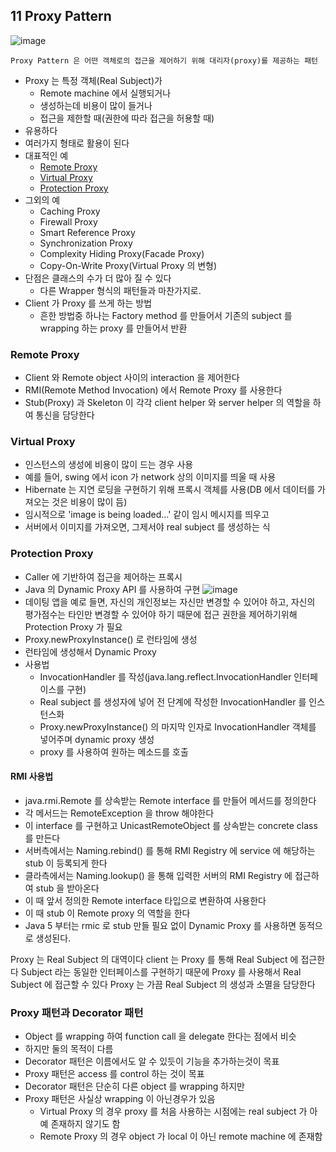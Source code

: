 ## 11 Proxy Pattern

![image](https://user-images.githubusercontent.com/7943694/79637851-48e52400-81bd-11ea-8d9a-ab4571312903.png)

```
Proxy Pattern 은 어떤 객체로의 접근을 제어하기 위해 대리자(proxy)를 제공하는 패턴
```

* Proxy 는 특정 객체(Real Subject)가
  * Remote machine 에서 실행되거나
  * 생성하는데 비용이 많이 들거나
  * 접근을 제한할 때(권한에 따라 접근을 허용할 때)
* 유용하다
* 여러가지 형태로 활용이 된다
* 대표적인 예
  * [Remote Proxy](#remote-proxy)
  * [Virtual Proxy](#virtual-proxy)
  * [Protection Proxy](#protection-proxy)
* 그외의 예
  * Caching Proxy
  * Firewall Proxy
  * Smart Reference Proxy
  * Synchronization Proxy
  * Complexity Hiding Proxy(Facade Proxy)
  * Copy-On-Write Proxy(Virtual Proxy 의 변형)
* 단점은 클래스의 수가 더 많아 질 수 있다
  * 다른 Wrapper 형식의 패턴들과 마찬가지로.
* Client 가 Proxy 를 쓰게 하는 방법
  * 흔한 방법중 하나는 Factory method 를 만들어서 기존의 subject 를 wrapping 하는 proxy 를 만들어서 반환


### Remote Proxy
* Client 와 Remote object 사이의 interaction 을 제어한다
* RMI(Remote Method Invocation) 에서 Remote Proxy 를 사용한다
* Stub(Proxy) 과 Skeleton 이 각각 client helper 와 server helper 의 역할을 하여 통신을 담당한다

### Virtual Proxy
* 인스턴스의 생성에 비용이 많이 드는 경우 사용
* 예를 들어, swing 에서 icon 가 network 상의 이미지를 띄울 때 사용
* Hibernate 는 지연 로딩을 구현하기 위해 프록시 객체를 사용(DB 에서 데이터를 가져오는 것은 비용이 많이 듬)
* 임시적으로 'image is being loaded...' 같이 임시 메시지를 띄우고
* 서버에서 이미지를 가져오면, 그제서야 real subject 를 생성하는 식

### Protection Proxy 
* Caller 에 기반하여 접근을 제어하는 프록시
* Java 의 Dynamic Proxy API 를 사용하여 구현
![image](https://user-images.githubusercontent.com/7943694/79637867-5ef2e480-81bd-11ea-910b-00c13d76df37.png)
* 데이팅 앱을 예로 들면, 자신의 개인정보는 자신만 변경할 수 있어야 하고, 자신의 평가점수는 타인만 변경할 수 있어야 하기 때문에 접근 권한을 제어하기위해 Protection Proxy 가 필요
* Proxy.newProxyInstance() 로 런타임에 생성
* 런타임에 생성해서 Dynamic Proxy
* 사용법
    * InvocationHandler 를 작성(java.lang.reflect.InvocationHandler 인터페이스를 구현)
    * Real subject 를 생성자에 넣어 전 단계에 작성한 InvocationHandler 를 인스턴스화
    * Proxy.newProxyInstance() 의 마지막 인자로 InvocationHandler 객체를 넣어주며 dynamic proxy 생성
    * proxy 를 사용하여 원하는 메소드를 호출

#### RMI 사용법
* java.rmi.Remote 를 상속받는 Remote interface 를 만들어 메서드를 정의한다
* 각 메서드는 RemoteException 을 throw 해야한다
* 이 interface 를 구현하고 UnicastRemoteObject 를 상속받는 concrete class 를 만든다
* 서버측에서는 Naming.rebind() 를 통해 RMI Registry 에 service 에 해당하는 stub 이 등록되게 한다
* 클라측에서는 Naming.lookup() 을 통해 입력한 서버의 RMI Registry 에 접근하여 stub 을 받아온다
* 이 때 앞서 정의한 Remote interface 타입으로 변환하여 사용한다
* 이 때 stub 이 Remote proxy 의 역할을 한다
* Java 5 부터는 rmic 로 stub 만들 필요 없이 Dynamic Proxy 를 사용하면 동적으로 생성된다.

Proxy 는 Real Subject 의 대역이다
client 는 Proxy 를 통해 Real Subject 에 접근한다
Subject 라는 동일한 인터페이스를 구현하기 때문에 Proxy 를 사용해서 Real Subject 에 접근할 수 있다
Proxy 는 가끔 Real Subject 의 생성과 소멸을 담당한다

### Proxy 패턴과 Decorator 패턴
* Object 를 wrapping 하여 function call 을 delegate 한다는 점에서 비슷
* 하지만 둘의 목적이 다름
* Decorator 패턴은 이름에서도 알 수 있듯이 기능을 추가하는것이 목표
* Proxy 패턴은 access 를 control 하는 것이 목표
* Decorator 패턴은 단순히 다른 object 를 wrapping 하지만
* Proxy 패턴은 사실상 wrapping 이 아닌경우가 있음
  * Virtual Proxy 의 경우 proxy 를 처음 사용하는 시점에는 real subject 가 아예 존재하지 않기도 함
  * Remote Proxy 의 경우 object 가 local 이 아닌 remote machine 에 존재함
